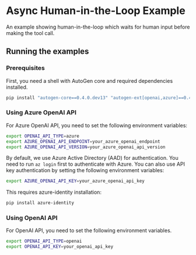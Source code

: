 # Async Human-in-the-Loop Example

An example showing human-in-the-loop which waits for human input before making the tool call.

## Running the examples

### Prerequisites

First, you need a shell with AutoGen core and required dependencies installed.

```bash
pip install "autogen-core==0.4.0.dev13" "autogen-ext[openai,azure]==0.4.0.dev13"
```

### Using Azure OpenAI API

For Azure OpenAI API, you need to set the following environment variables:

```bash
export OPENAI_API_TYPE=azure
export AZURE_OPENAI_API_ENDPOINT=your_azure_openai_endpoint
export AZURE_OPENAI_API_VERSION=your_azure_openai_api_version
```

By default, we use Azure Active Directory (AAD) for authentication.
You need to run `az login` first to authenticate with Azure.
You can also
use API key authentication by setting the following environment variables:

```bash
export AZURE_OPENAI_API_KEY=your_azure_openai_api_key
```

This requires azure-identity installation:

```bash
pip install azure-identity
```

### Using OpenAI API

For OpenAI API, you need to set the following environment variables.

```bash
export OPENAI_API_TYPE=openai
export OPENAI_API_KEY=your_openai_api_key
```
